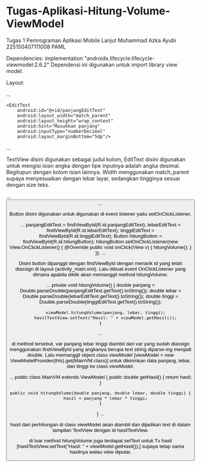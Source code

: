 # Tugas-Aplikasi-Hitung-Volume-ViewModel
Tugas 1 Pemrograman Aplikasi Mobile Lanjut
Muhammad Azka Ayubi
225150407111008
PAML

Dependencies: implementation "androidx.lifecycle:lifecycle-viewmodel:2.6.2"
Dependensi ini digunakan untuk import library view model.

Layout:

...
<TextView
        android:layout_width="match_parent"
        android:layout_height="wrap_content"
        android:textSize="16sp"
        android:text="Panjang"
        android:textStyle="bold"
        />

    <EditText
        android:id="@+id/panjangEditText"
        android:layout_width="match_parent"
        android:layout_height="wrap_content"
        android:hint="Masukkan panjang"
        android:inputType="numberDecimal"
        android:layout_marginBottom="5dp"/>
...

TextView disini digunakan sebagai judul kolom, EditText disini digunakan untuk mengisi isian angka dengan tipe inputnya adalah angka desimal. Begitupun dengan kolom isian lainnya. Width menggunakan match_parent supaya menyesuaikan dengan lebar layar, sedangkan tingginya sesuai dengan size teks.

...
<Button
        android:id="@+id/hitungButton"
        android:layout_width="wrap_content"
        android:layout_height="wrap_content"
        android:text="Hitung"
        android:layout_gravity="center"/>
...

Button disini digunakan untuk digunakan di event listener yaitu setOnClickListener.

...
panjangEditText = findViewById(R.id.panjangEditText);
lebarEditText = findViewById(R.id.lebarEditText);
tinggiEditText = findViewById(R.id.tinggiEditText);
Button hitungButton = findViewById(R.id.hitungButton);
hitungButton.setOnClickListener(new View.OnClickListener() {
            @Override
            public void onClick(View v) {
                hitungVolume();
            }
        });
...

Disini button dipanggil dengan findViewById dengan menarik id yang telah diassign di layout (activity_main.xml). Lalu dibuat event OnClickListener yang dimana apabila diklik akan memanggil method hitungVolume.

...
private void hitungVolume() {
        double panjang = Double.parseDouble(panjangEditText.getText().toString());
        double lebar = Double.parseDouble(lebarEditText.getText().toString());
        double tinggi = Double.parseDouble(tinggiEditText.getText().toString());

        viewModel.hitungVolume(panjang, lebar, tinggi);
        hasilTextView.setText("Hasil: " + viewModel.getHasil());
    }
...

di method tersebut, var panjang lebar tinggi diambil dari var yang sudah diassign menggunakan findViewById yang angkanya berupa text string diparse-ing menjadi double. Lalu memanggil object class viewModel [viewModel = new ViewModelProvider(this).get(MainVM.class)] untuk dikirimkan data panjang, lebar, dan tinggi ke class viewModel. 

...
public class MainVM extends ViewModel {
public double getHasil() {
        return hasil;
    }

    public void hitungVolume(double panjang, double lebar, double tinggi) {
        hasil = panjang * lebar * tinggi;
    }
}
...

hasil dari perhitungan di class viewModel akan diambil dan dijadikan text di dalam tampilan TextView dengan id hasilTextView.

di luar method hitungVolume juga terdapat setText untuk Tv hasil [hasilTextView.setText("Hasil: " + viewModel.getHasil());] supaya tetap sama hasilnya walau view diputar.


